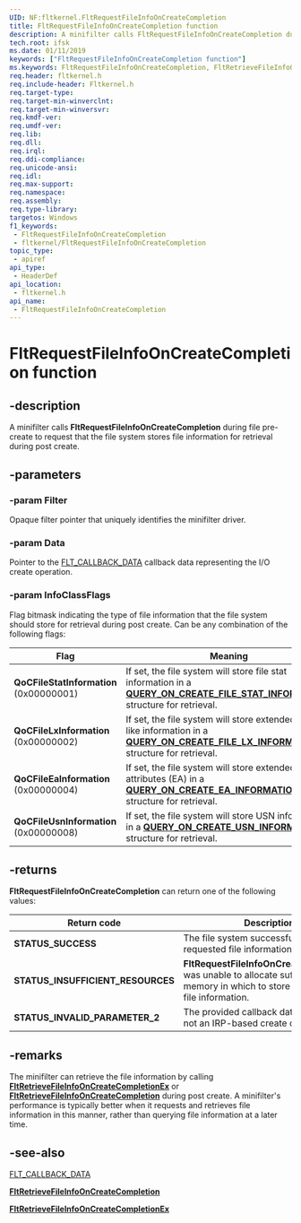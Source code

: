 ```yaml
---
UID: NF:fltkernel.FltRequestFileInfoOnCreateCompletion
title: FltRequestFileInfoOnCreateCompletion function
description: A minifilter calls FltRequestFileInfoOnCreateCompletion during file pre-create to request that the file system stores the specified file information for retrieval upon create complete.
tech.root: ifsk
ms.date: 01/11/2019
keywords: ["FltRequestFileInfoOnCreateCompletion function"]
ms.keywords: FltRequestFileInfoOnCreateCompletion, FltRetrieveFileInfoOnCreateCompletion, FltRetrieveFileInfoOnCreateCompletionEx
req.header: fltkernel.h
req.include-header: Fltkernel.h
req.target-type: 
req.target-min-winverclnt: 
req.target-min-winversvr: 
req.kmdf-ver: 
req.umdf-ver: 
req.lib: 
req.dll: 
req.irql: 
req.ddi-compliance: 
req.unicode-ansi: 
req.idl: 
req.max-support: 
req.namespace: 
req.assembly: 
req.type-library: 
targetos: Windows
f1_keywords:
 - FltRequestFileInfoOnCreateCompletion
 - fltkernel/FltRequestFileInfoOnCreateCompletion
topic_type:
 - apiref
api_type:
 - HeaderDef
api_location:
 - fltkernel.h
api_name:
 - FltRequestFileInfoOnCreateCompletion
---
```


# FltRequestFileInfoOnCreateCompletion function


## -description

A minifilter calls **FltRequestFileInfoOnCreateCompletion** during file pre-create to request that the file system stores file information for retrieval during post create.

## -parameters

### -param Filter

Opaque filter pointer that uniquely identifies the minifilter driver.

### -param Data

Pointer to the [FLT_CALLBACK_DATA](ns-fltkernel-_flt_callback_data.md) callback data representing the I/O create operation.

### -param InfoClassFlags

Flag bitmask indicating the type of file information that the file system should store for retrieval during post create. Can be any combination of the following flags:

| Flag | Meaning |
| ---- | ------- |
| **QoCFileStatInformation** (0x00000001) | If set, the file system will store file stat information in a [**QUERY_ON_CREATE_FILE_STAT_INFORMATION**](../ntifs/ns-ntifs-query_on_create_file_stat_information.md) structure for retrieval. |
| **QoCFileLxInformation** (0x00000002) | If set, the file system will store extended Linux-like information in a [**QUERY_ON_CREATE_FILE_LX_INFORMATION**](../ntifs/ns-ntifs-query_on_create_file_lx_information.md) structure for retrieval. |
| **QoCFileEaInformation** (0x00000004) | If set, the file system will store extended attributes (EA) in a [**QUERY_ON_CREATE_EA_INFORMATION**](../ntifs/ns-ntifs-query_on_create_ea_information.md) structure for retrieval. |
| **QoCFileUsnInformation** (0x00000008) | If set, the file system will store USN information in a [**QUERY_ON_CREATE_USN_INFORMATION**](../ntifs/ns-ntifs-query_on_create_usn_information.md) structure for retrieval. |

## -returns

**FltRequestFileInfoOnCreateCompletion** can return one of the following values:

| Return code | Description |
| ----------- | ----------- |
| **STATUS_SUCCESS** | The file system successfully stored the requested file information. |
| **STATUS_INSUFFICIENT_RESOURCES** | **FltRequestFileInfoOnCreateCompletion** was unable to allocate sufficient memory in which to store the requested file information. |
| **STATUS_INVALID_PARAMETER_2** | The provided callback data object was not an IRP-based create operation. |

## -remarks

The minifilter can retrieve the file information by calling [**FltRetrieveFileInfoOnCreateCompletionEx**](nf-fltkernel-fltretrievefileinfooncreatecompletionex.md) or [**FltRetrieveFileInfoOnCreateCompletion**](nf-fltkernel-fltretrievefileinfooncreatecompletion.md) during post create. A minifilter's performance is typically better when it requests and retrieves file information in this manner, rather than querying file information at a later time.

## -see-also

[FLT_CALLBACK_DATA](ns-fltkernel-_flt_callback_data.md)

[**FltRetrieveFileInfoOnCreateCompletion**](nf-fltkernel-fltretrievefileinfooncreatecompletion.md)

[**FltRetrieveFileInfoOnCreateCompletionEx**](nf-fltkernel-fltretrievefileinfooncreatecompletionex.md)

